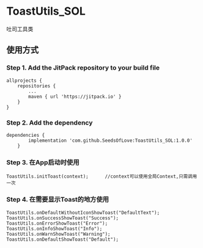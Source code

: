 # ToastUtils_SOL
吐司工具类

## 使用方式
### Step 1. Add the JitPack repository to your build file
```
allprojects {
    repositories {
        ...
        maven { url 'https://jitpack.io' }
    }
}
```
### Step 2. Add the dependency
```
dependencies {
        implementation 'com.github.SeedsOfLove:ToastUtils_SOL:1.0.0'
	}
```

### Step 3. 在App启动时使用
```
ToastUtils.initToast(context);		//context可以使用全局Context,只需调用一次
```

### Step 4. 在需要显示Toast的地方使用
```
ToastUtils.onDefaultWithoutIconShowToast("DefaultText");
ToastUtils.onSuccessShowToast("Success");
ToastUtils.onErrorShowToast("Error");
ToastUtils.onInfoShowToast("Info");
ToastUtils.onWarnShowToast("Warning");
ToastUtils.onDefaultShowToast("Default");
```